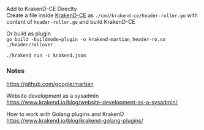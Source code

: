 Add to KrakenD-CE Direclty  
Create a file inside [KrakenD-CE](https://github.com/devopsfaith/krakend-ce) as `./cmd/krakend-ce/header-roller.go` with content of `header-roller.go` and build KrakenD-CE  

Or build as plugin  
`go build -buildmode=plugin -o krakend-martian_header-ro.so ./header/rollover`  

`./krakend run -c krakend.json`

### Notes  
https://github.com/google/martian  

Website development as a sysadmin  
https://www.krakend.io/blog/website-development-as-a-sysadmin/  

How to work with Golang plugins and KrakenD  
https://www.krakend.io/blog/krakend-golang-plugins/  
